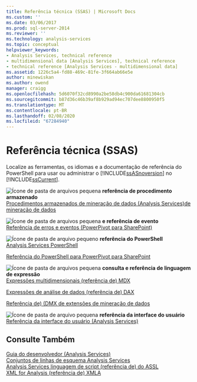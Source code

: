 ```yaml
---
title: Referência técnica (SSAS) | Microsoft Docs
ms.custom: ''
ms.date: 03/06/2017
ms.prod: sql-server-2014
ms.reviewer: ''
ms.technology: analysis-services
ms.topic: conceptual
helpviewer_keywords:
- Analysis Services, technical reference
- multidimensional data [Analysis Services], technical reference
- technical reference [Analysis Services - multidimensional data]
ms.assetid: 1226c5a4-fd88-469c-81fe-3f664ab66e5e
author: minewiskan
ms.author: owend
manager: craigg
ms.openlocfilehash: 5d6070f32cd8990a2be58db4c900da61681304cb
ms.sourcegitcommit: b87d36c46b39af8b929ad94ec707dee8800950f5
ms.translationtype: MT
ms.contentlocale: pt-BR
ms.lasthandoff: 02/08/2020
ms.locfileid: "67284940"
---
```

# <a name="technical-reference-ssas"></a>Referência técnica (SSAS)
  Localize as ferramentas, os idiomas e a documentação de referência do PowerShell para usar ou administrar o [!INCLUDE[ssASnoversion](../../includes/ssasnoversion-md.md)] no [!INCLUDE[ssCurrent](../../includes/sscurrent-md.md)].  
  
 ![Ícone de pasta de arquivos pequena](../../integration-services/media/filefolder-small.gif "Ícone de pasta de arquivos pequeno") **referência de procedimento armazenado**  
 [Procedimentos armazenados de mineração de dados &#40;Analysis Services&#41;de mineração de dados](/sql/analysis-services/data-mining/data-mining-stored-procedures-analysis-services-data-mining)  
  
 ![Ícone de pasta de arquivos pequena](../../integration-services/media/filefolder-small.gif "Ícone de pasta de arquivos pequeno") **e referência de evento**  
 [Referência de erros e eventos &#40;PowerPivot para SharePoint&#41;](../power-pivot-sharepoint/errors-and-events-reference-power-pivot-for-sharepoint.md)  
  
 ![Ícone de pasta de arquivo pequeno](../../integration-services/media/filefolder-small.gif "Ícone de pasta de arquivos pequeno") **referência do PowerShell**  
 [Analysis Services PowerShell](../analysis-services-powershell.md)  
  
 [Referência do PowerShell para PowerPivot para SharePoint](/sql/analysis-services/powershell/powershell-reference-for-power-pivot-for-sharepoint)  
  
 ![Ícone de pasta de arquivos pequena](../../integration-services/media/filefolder-small.gif "Ícone de pasta de arquivos pequeno") **consulta e referência de linguagem de expressão**  
 [Expressões multidimensionais &#40;referência de&#41; MDX](/sql/mdx/multidimensional-expressions-mdx-reference)  
  
 [Expressões de análise de dados &#40;referência de&#41; DAX](/dax/data-analysis-expressions-dax-reference)  
  
 [Referência de&#41; &#40;DMX de extensões de mineração de dados](/sql/dmx/data-mining-extensions-dmx-reference)  
  
 ![Ícone de pasta de arquivo pequena](../../integration-services/media/filefolder-small.gif "Ícone de pasta de arquivos pequeno") **referência da interface do usuário**  
 [Referência da interface do usuário &#40;Analysis Services&#41;](../user-interface-reference-analysis-services.md)  
  
## <a name="see-also"></a>Consulte Também  
 [Guia do desenvolvedor &#40;Analysis Services&#41;](../analysis-services-developer-documentation.md)   
 [Conjuntos de linhas de esquema Analysis Services](https://docs.microsoft.com/bi-reference/schema-rowsets/analysis-services-schema-rowsets)   
 [Analysis Services linguagem de script &#40;referência de&#41; do ASSL](https://docs.microsoft.com/bi-reference/assl/analysis-services-scripting-language-assl-for-xmla)   
 [XML for Analysis &#40;referência de&#41; XMLA](https://docs.microsoft.com/bi-reference/xmla/xml-for-analysis-xmla-reference)  
  
  
